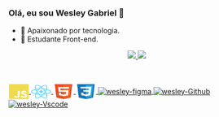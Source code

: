 ### Olá, eu sou  Wesley Gabriel 👋


- 🔭 Apaixonado por tecnologia.
- 🌱 Estudante Front-end.

<div align="center">
  <a href="https://github.com/wesley-ferreiraa">
  <img height="180em" src="https://github-readme-stats.vercel.app/api?username=wesley-ferreiraa&show_icons=true&theme=cobalt&include_all_commits=true&count_private=true"/>
  <img height="180em" src="https://github-readme-stats.vercel.app/api/top-langs/?username=wesley-ferreiraa&layout=compact&langs_count=7&theme=cobalt"/>
</div>
  
  ##


<div style="display: inline_block"><br>
  <img align="center" alt="David-Js" height="30" width="40" src="https://raw.githubusercontent.com/devicons/devicon/master/icons/javascript/javascript-plain.svg">
  <img align="center" alt="wesley-React" height="30" width="40" src="https://raw.githubusercontent.com/devicons/devicon/master/icons/react/react-original.svg">
  <img align="center" alt="wesley-HTML" height="30" width="40" src="https://raw.githubusercontent.com/devicons/devicon/master/icons/html5/html5-original.svg">
  <img align="center" alt="wesley-CSS" height="30" width="40" src="https://raw.githubusercontent.com/devicons/devicon/master/icons/css3/css3-original.svg">
  <img align="center" alt="wesley-figma" height="30" width="40" src="https://cdn.jsdelivr.net/gh/devicons/devicon/icons/figma/figma-original.svg" />
  <img align="center" alt="wesley-Github" height="30" width="40" src="https://cdn.jsdelivr.net/gh/devicons/devicon/icons/github/github-original.svg" />
  <img align="center" alt="wesley-Vscode" height="30" width="40" src="https://cdn.jsdelivr.net/gh/devicons/devicon/icons/vscode/vscode-original.svg" />
  </div>
